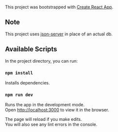 This project was bootstrapped with [Create React App](https://github.com/facebook/create-react-app).

## Note

This project uses [json-server](https://github.com/typicode/json-server) in place of an actual db.

## Available Scripts

In the project directory, you can run:

### `npm install`

Installs dependencies.

### `npm run dev`

Runs the app in the development mode.<br />
Open [http://localhost:3000](http://localhost:3000) to view it in the browser.

The page will reload if you make edits.<br />
You will also see any lint errors in the console.


